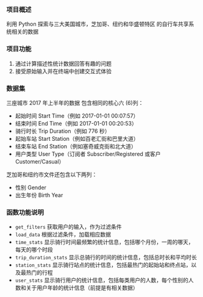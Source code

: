 ### 项目概述
利用 Python 探索与三大美国城市，芝加哥、纽约和华盛顿特区
的自行车共享系统相关的数据

### 项目功能
1. 通过计算描述性统计数据回答有趣的问题
2. 接受原始输入并在终端中创建交互式体验

### 数据集
三座城市 2017 年上半年的数据
包含相同的核心六 (6)列：
- 起始时间 Start Time（例如 2017-01-01 00:07:57）
- 结束时间 End Time（例如 2017-01-01 00:20:53）
- 骑行时长 Trip Duration（例如 776 秒）
- 起始车站 Start Station（例如百老汇街和巴里大道）
- 结束车站 End Station（例如塞奇威克街和北大道）
- 用户类型 User Type（订阅者 Subscriber/Registered 或客户Customer/Casual）

芝加哥和纽约市文件还包含以下两列：
- 性别 Gender
- 出生年份 Birth Year

### 函数功能说明
- `get_filters` 获取用户的输入，作为过滤条件
- `load_data` 根据过滤条件，加载相应数据
- `time_stats` 显示骑行时间最频繁的统计信息，包括哪个月份，一周的哪天，每天的哪个时段
- `trip_duration_stats` 显示总骑行的时间的统计信息，包括总时长和平均时长
- `station_stats` 显示骑行站点的统计信息，包括最热门的起始站和终点站，以及最热门的行程
- `user_stats` 显示骑行用户的统计信息，包括每类用户的人数，每个性别的人数和关于用户年龄的统计信息（前提是有相关数据）
